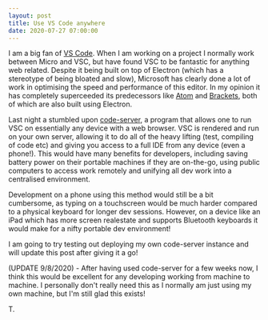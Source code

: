 ```yaml
---
layout: post
title: Use VS Code anywhere
date: 2020-07-27 07:00:00
---
```


I am a big fan of [VS Code](https://code.visualstudio.com). When I am working on a project I normally work between Micro and VSC, but have found VSC to be fantastic for anything web related. Despite it being built on top of Electron (which has a stereotype of being bloated and slow), Microsoft has clearly done a lot of work in optimising the speed and performance of this editor. In my opinion it has completely superceeded its predecessors like [Atom](https://atom.io) and [Brackets](https://brackets.io), both of which are also built using Electron.

Last night a stumbled upon [code-server](https://github.com/cdr/code-server), a program that allows one to run VSC on essentially any device with a web browser. VSC is rendered and run on your own server, allowing it to do all of the heavy lifting (test, compiling of code etc) and giving you access to a full IDE from any device (even a phone!). This would have many benefits for developers, including saving battery power on their portable machines if they are on-the-go, using public computers to access work remotely and unifying all dev work into a centralised environment.

Development on a phone using this method would still be a bit cumbersome, as typing on a touchscreen would be much harder compared to a physical keyboard for longer dev sessions. However, on a device like an iPad which has more screen realestate and supports Bluetooth keyboards it would make for a nifty portable dev environment!

I am going to try testing out deploying my own code-server instance and will update this post after giving it a go!

(UPDATE 9/8/2020) - After having used code-server for a few weeks now, I think this would be excellent for any developing working from machine to machine. I personally don't really need this as I normally am just using my own machine, but I'm still glad this exists!

T.